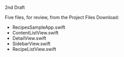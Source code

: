2nd Draft

Five files, for review, from the Project Files Download:
* RecipesSampleApp.swift
* ContentListView.swift
* DetailView.swift
* SidebarView.swift
* RecipeListView.swift
